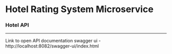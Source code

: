 # Hotel Rating System Microservice
### Hotel API
***
Link to open API documentation swagger ui - http://localhost:8082/swagger-ui/index.html